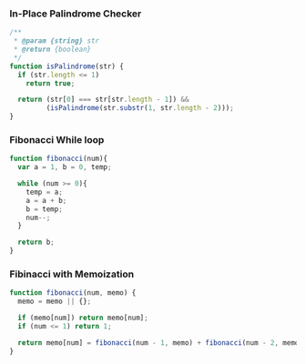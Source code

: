 ### In-Place Palindrome Checker

``` js
/**
 * @param {string} str
 * @return {boolean}
 */
function isPalindrome(str) {
  if (str.length <= 1)
    return true;

  return (str[0] === str[str.length - 1]) &&
         (isPalindrome(str.substr(1, str.length - 2)));
}
```
### Fibonacci While loop
``` js
function fibonacci(num){
  var a = 1, b = 0, temp;

  while (num >= 0){
    temp = a;
    a = a + b;
    b = temp;
    num--;
  }

  return b;
}
```

### Fibinacci with Memoization

``` js
function fibonacci(num, memo) {
  memo = memo || {};

  if (memo[num]) return memo[num];
  if (num <= 1) return 1;

  return memo[num] = fibonacci(num - 1, memo) + fibonacci(num - 2, memo);
}
```
